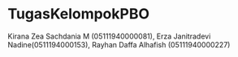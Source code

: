 # TugasKelompokPBO

Kirana Zea Sachdania M (05111940000081),
Erza Janitradevi Nadine(0511194000153),
Rayhan Daffa Alhafish (05111940000227)
